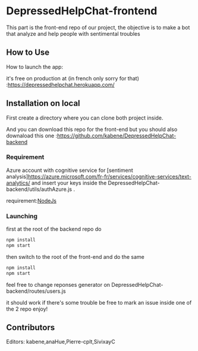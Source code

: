 # DepressedHelpChat-frontend
This part is the front-end  repo of our project, the objective is to  make a bot that analyze and help people with sentimental troubles 


## How to Use
How to launch the app: 

it's free on production at (in french only sorry for that) :https://depressedhelpchat.herokuapp.com/

## Installation on local 
First create a directory where you can clone both project inside.

And you can download this repo for the front-end  but you should also downaload this one :https://github.com/kabene/DepressedHelpChat-backend

### Requirement
Azure account with cognitive service for [sentiment analysis]https://azure.microsoft.com/fr-fr/services/cognitive-services/text-analytics/
and insert your keys inside the DepressedHelpChat-backend/utils/authAzure.js  .

requirement:[NodeJs](https://nodejs.org/en/)

### Launching
first at the root of the backend repo do 
```bash 
npm install
npm start
```
then switch to the root of the front-end and do the same 

```bash 
npm install
npm start
```             

feel free to change reponses generator on  DepressedHelpChat-backend/routes/users.js

it should work if there's some trouble be free to mark an issue inside one of the 2 repo 
enjoy! 

## Contributors
Editors: kabene,anaHue,Pierre-cplt,SivixayC


